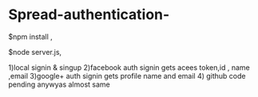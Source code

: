 # Spread-authentication-

$npm install ,

$node server.js,

1)local signin & singup
2)facebook auth signin gets acees token,id , name ,email
3)google+ auth signin gets profile name and email 
4) github code pending anywyas almost same
